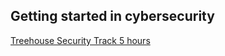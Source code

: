 ## Getting started in cybersecurity

[Treehouse Security Track 5 hours](https://teamtreehouse.com/tracks/beginning-security)